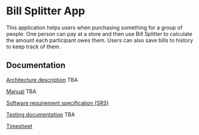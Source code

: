 # Bill Splitter App
This application helps users when purchasing something for a group of people. One person can pay at a store and then use Bill Splitter to calculate the amount each participant owes them. Users can also save bills to history to keep track of them.
## Documentation

[Architecture description](https://github.com/samumakinen/ot-harjoitustyo/blob/master/documentation/architecture.md) TBA

[Manual](https://github.com/samumakinen/ot-harjoitustyo/blob/master/documentation/manual.md) TBA

[Software requirement specification (SRS)](documentation/srs.md)

[Testing documentation](https://github.com/samumakinen/ot-harjoitustyo/blob/master/documentation/testing.md) TBA

[Timesheet](documentation/timesheet.md)
